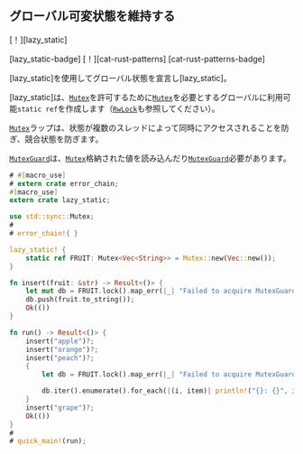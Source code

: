 ## <!--Maintain global mutable state--> グローバル可変状態を維持する

<!--[!][lazy_static]-->
[！][lazy_static]
<!--[lazy_static-badge] [!][cat-rust-patterns]-->
[lazy_static-badge] [！][cat-rust-patterns]
[cat-rust-patterns-badge]
<!--Declare global state using [lazy_static].-->
[lazy_static]を使用してグローバル状態を宣言し[lazy_static]。
<!--[lazy_static] creates a globally available `static ref` which requires a [`Mutex`] to allow mutation (also see [`RwLock`]).-->
[lazy_static]は、[`Mutex`]を許可するために[`Mutex`]を必要とするグローバルに利用可能`static ref`を作成します（[`RwLock`]も参照してください）。
<!--The [`Mutex`] wrap ensures the state cannot be simultaneously accessed by multiple threads, preventing race conditions.-->
[`Mutex`]ラップは、状態が複数のスレッドによって同時にアクセスされることを防ぎ、競合状態を防ぎます。
<!--A [`MutexGuard`] must be acquired to read or mutate the value stored in a [`Mutex`].-->
[`MutexGuard`]は、[`Mutex`]格納された値を読み込んだり[`MutexGuard`]必要があります。

```rust
# #[macro_use]
# extern crate error_chain;
#[macro_use]
extern crate lazy_static;

use std::sync::Mutex;
#
# error_chain!{ }

lazy_static! {
    static ref FRUIT: Mutex<Vec<String>> = Mutex::new(Vec::new());
}

fn insert(fruit: &str) -> Result<()> {
    let mut db = FRUIT.lock().map_err(|_| "Failed to acquire MutexGuard")?;
    db.push(fruit.to_string());
    Ok(())
}

fn run() -> Result<()> {
    insert("apple")?;
    insert("orange")?;
    insert("peach")?;
    {
        let db = FRUIT.lock().map_err(|_| "Failed to acquire MutexGuard")?;

        db.iter().enumerate().for_each(|(i, item)| println!("{}: {}", i, item));
    }
    insert("grape")?;
    Ok(())
}
#
# quick_main!(run);
```

<!--[`Mutex`]: https://doc.rust-lang.org/std/sync/struct.Mutex.html
 [`MutexGuard`]: https://doc.rust-lang.org/std/sync/struct.MutexGuard.html
 [`RwLock`]: https://doc.rust-lang.org/std/sync/struct.RwLock.html
-->
[`Mutex`]: https://doc.rust-lang.org/std/sync/struct.Mutex.html
 [`MutexGuard`]: https://doc.rust-lang.org/std/sync/struct.MutexGuard.html
 [`RwLock`]: https://doc.rust-lang.org/std/sync/struct.RwLock.html

